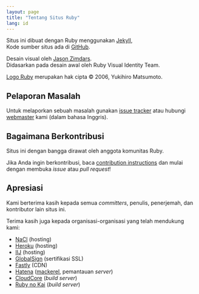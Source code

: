 ```yaml
---
layout: page
title: "Tentang Situs Ruby"
lang: id
---
```


Situs ini dibuat dengan Ruby menggunakan [Jekyll][jekyll],<br>
Kode sumber situs ada di [GitHub][github-repo].

Desain visual oleh [Jason Zimdars][jzimdars].<br>
Didasarkan pada desain awal oleh Ruby Visual Identity Team.

[Logo Ruby][logo] merupakan hak cipta &copy; 2006, Yukihiro Matsumoto.


## Pelaporan Masalah ##

Untuk melaporkan sebuah masalah gunakan [issue tracker][github-issues]
atau hubungi [webmaster][webmaster] kami (dalam bahasa Inggris).


## Bagaimana Berkontribusi ##

Situs ini dengan bangga dirawat oleh anggota komunitas Ruby.

Jika Anda ingin berkontribusi, baca [contribution instructions][github-wiki]
dan mulai dengan membuka *issue* atau *pull request*!


## Apresiasi ##

Kami berterima kasih kepada semua *committers*, penulis, penerjemah, dan kontributor lain
situs ini.

Terima kasih juga kepada organisasi-organisasi yang telah mendukung kami:

 * [NaCl][nacl] (hosting)
 * [Heroku][heroku] (hosting)
 * [IIJ][iij] (hosting)
 * [GlobalSign][globalsign] (sertifikasi SSL)
 * [Fastly][fastly] (CDN)
 * [Hatena][hatena] ([mackerel][mackerel], pemantauan *server*)
 * [CloudCore][cloudcore] (*build server*)
 * [Ruby no Kai][rubynokai] (*build server*)


[logo]: /id/about/logo/
[webmaster]: mailto:webmaster@ruby-lang.org
[jekyll]: http://www.jekyllrb.com/
[jzimdars]: https://twitter.com/jasonzimdars
[github-repo]: https://github.com/ruby/www.ruby-lang.org/
[github-issues]: https://github.com/ruby/www.ruby-lang.org/issues
[github-wiki]: https://github.com/ruby/www.ruby-lang.org/wiki
[nacl]: http://www.netlab.jp
[heroku]: https://www.heroku.com/
[iij]: http://www.iij.ad.jp
[globalsign]: https://www.globalsign.com
[fastly]: http://www.fastly.com
[hatena]: http://hatenacorp.jp/
[mackerel]: https://mackerel.io/
[cloudcore]: http://www.cloudcore.jp/?utm_source=ad&utm_medium=ad&utm_content=dev&utm_campaign=vps
[rubynokai]: http://ruby-no-kai.org/
